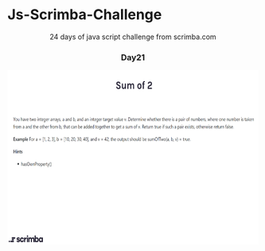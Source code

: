 
  # Js-Scrimba-Challenge
<p align="center">
24 days of java script challenge from scrimba.com
  </p>
<h3 align="center">
 Day21
  </h3>
<p align="center">
<img src="./Day21.png" width="600" height="350">
  </p>
